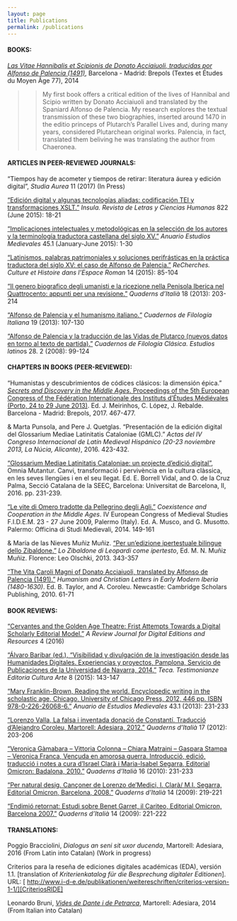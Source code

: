 ```yaml
---
layout: page
title: Publications
permalink: /publications
---
```


#### BOOKS:

[*Las Vitae Hannibalis et Scipionis de Donato Acciaiuoli, traducidas por Alfonso de Palencia (1491)*][VHS], Barcelona - Madrid: Brepols (Textes et Études du Moyen Âge 77), 2014

>> My first book offers a critical edition of the lives of Hannibal and Scipio written by Donato Acciaiuoli and translated by the Spaniard Alfonso de Palencia. My research explores the textual transmission of these two biographies, inserted around 1470 in the editio princeps of Plutarch’s Parallel Lives and, during many years, considered Plutarchean original works. Palencia, in fact, translated them beliving he was translating the author from Chaeronea. 

#### ARTICLES IN PEER-REVIEWED JOURNALS:

“Tiempos hay de acometer y tiempos de retirar: literatura áurea y edición digital”, *Studia Aurea* 11 (2017) (In Press)

 [“Edición digital y algunas tecnologías aliadas: codificación TEI y transformaciones XSLT.”][Insula] *Insula. Revista de Letras y Ciencias Humanas* 822 (June 2015): 18-21

[“Implicaciones intelectuales y metodológicas en la selección de los autores y la terminología traductora castellana del siglo XV.”][AEM] *Anuario Estudios Medievales* 45.1 (January-June 2015): 1-30

[“Latinismos, palabras patrimoniales y soluciones perifrásticas en la práctica traductora del siglo XV: el caso de Alfonso de Palencia.”][Recherches] *ReCherches. Culture et Histoire dans l’Espace Roman* 14 (2015): 85-104

[“Il genero biografico degli umanisti e la ricezione nella Penisola Iberica nel Quattrocento: appunti per una revisione.”][Quaderns] *Quaderns d’Italià* 18 (2013): 203-214

[“Alfonso de Palencia y el humanismo italiano.“][CFI] *Cuadernos de Filología Italiana* 19 (2013): 107-130

[“Alfonso de Palencia y la traducción de las Vidas de Plutarco (nuevos datos en torno al texto de partida).”][CFC] *Cuadernos de Filología Clásica. Estudios latino*s 28. 2 (2008): 99-124
	
#### CHAPTERS IN BOOKS (PEER-REVIEWED):

“Humanistas y descubrimientos de códices clásicos: la dimensión épica.” [*Secrets and Discovery in the Middle Ages*. Proceedings of the 5th European Congress of the Fédération Internationale des Instituts d’Études Médiévales (Porto, 24 to 29 June 2013)](http://www.brepols.net/Pages/ShowProduct.aspx?prod_id=IS-9782503577456-1). Ed. J. Meirinhos, C. López, J. Rebalde. Barcelona - Madrid: Brepols, 2017. 467-477.

& Marta Punsola, and Pere J. Quetglas. “Presentación de la edición digital del Glossarium Mediae Latinitatis Cataloniae (GMLC).” *Actas del IV Congreso Internacional de Latín Medieval Hispánico (20-23 noviembre 2013, La Núcia, Alicante)*, 2016. 423-432.

[“Glossarium Mediae Latinitatis Cataloniae: un projecte d’edició digital”][Omnia Mutantur], Omnia Mutantur. Canvi, transformació i pervivència en la cultura clàssica, en les seves llengües i en el seu llegat. Ed. E. Borrell Vidal, and O. de la Cruz Palma, Secció Catalana de la SEEC, Barcelona: Universitat de Barcelona, II, 2016. pp. 231-239.

[“Le vite di Omero tradotte da Pellegrino degli Agli.”][Vite Omero] *Coexistence and Cooperation in the Middle Ages*. IV European Congress of Medieval Studies F.I.D.E.M. 23 - 27 June 2009, Palermo (Italy). Ed. A. Musco, and G. Musotto. Palermo: Officina di Studi Medievali, 2014. 149-161

& María de las Nieves Muñiz Muñiz. [“Per un’edizione ipertestuale bilingue dello Zibaldone.”][Zibaldone] *Lo Zibaldone di Leopardi come ipertesto*, Ed. M. N. Muñiz Muñiz. Florence: Leo Olschki, 2013. 343-357

[“The Vita Caroli Magni of Donato Acciaiuoli, translated by Alfonso de Palencia (1491).”][Vita Caroli] *Humanism and Christian Letters in Early Modern Iberia (1480-1630)*. Ed. B. Taylor, and A. Coroleu. Newcastle: Cambridge Scholars Publishing, 2010. 61-71

#### BOOK REVIEWS:

[“Cervantes and the Golden Age Theatre: Frist Attempts Towards a Digital Scholarly Editorial Model.”][RIDE] *A Review Journal for Digital Editions and Resources* 4 (2016) 

[“Álvaro Baribar (ed.), “Visibilidad y divulgación de la investigación desde las Humanidades Digitales. Experiencias y proyectos, Pamplona, Servicio de Publicaciones de la Universidad de Navarra, 2014.”][TECA] *Teca. Testimonianze Editoria Cultura Arte* 8 (2015): 143-147

[“Mary Franklin-Brown, Reading the world. Encyclopedic writing in the scholastic age, Chicago, University of Chicago Press, 2012, 446 pp. ISBN 978-0-226-26068-6.”][Review AEM] *Anuario de Estudios Medievales* 43.1 (2013): 231-233

[“Lorenzo Valla, La falsa i inventada donació de Constantí. Traducció d’Alejandro Coroleu, Martorell: Adesiara, 2012.”][Review Valla] *Quaderns d’Italià* 17 (2012): 203-206

[“Veronica Gàmabara – Vittoria Colonna – Chiara Matraini – Gaspara Stampa – Veronica Franca, Vençuda en amorosa guerra. Introducció, edició, traducció i notes a cura d’Israel Clarà i Maria-Isabel Segarra, Editorial Omicron: Badalona, 2010.”][Review Poetesse] *Quaderns d’Italià* 16 (2010): 231-233

[“Per natural desig. Cançoner de Lorenzo de’Medici, I. Clarà/ M.I. Segarra, Editorial Omicron, Barcelona, 2008.”][Review Medici] *Quaderns d’Italià* 14 (2009): 219-221

[“Endimió retornat: Estudi sobre Benet Garret, il Cariteo, Editorial Omicron, Barcelona 2007.”][Review Endimio] *Quaderns d’Italià* 14 (2009): 221-222


#### TRANSLATIONS:

Poggio Bracciolini, *Dialogus an seni sit uxor ducenda*, Martorell: Adesiara, 2016 (From Latin into Catalan) (Work in progress)

Criterios para la reseña de ediciones digitales académicas (EDA), versión 1.1. [translation of *Kriterienkatalog für die Besprechung digitaler Editionen*]. URL: [ http://www.i-d-e.de/publikationen/weitereschriften/criterios-version-1-1/][CriteriosRIDE]

Leonardo Bruni, [*Vides de Dante i de Petrarca*][Traduccio Bruni], Martorell: Adesiara, 2014 (From Italian into Catalan)


[VHS]: http://www.brepols.net/Pages/ShowProduct.aspx?prod_id=IS-9782503556062-1
[Insula]: http://academiccommons.columbia.edu/catalog/ac%3A189047
[AEM]: http://academiccommons.columbia.edu/catalog/ac%3A189050
[Recherches]: http://academiccommons.columbia.edu/catalog/ac%3A189044 
[Quaderns]: http://www.raco.cat/index.php/QuadernsItalia/article/view/285161
[CFI]: http://revistas.ucm.es/index.php/CFIT/article/view/41296
[CFC]: http://revistas.ucm.es/fll/11319062/articulos/CFCL0808220099A.PDF
[Vite Omero]: https://academiccommons.columbia.edu/catalog/ac:189086
[Zibaldone]: https://www.academia.edu/4057483/Per_unedizione_ipertestuale_bilingue_dello_Zibaldone._Tra_filologia_e_informatica
[RIDE]: http://ride.i-d-e.de/issues/issue-4/entretenida/
[CriteriosRIDE]: http://www.i-d-e.de/publikationen/weitereschriften/criterios-version-1-1/
[TECA]: http://www.patroneditore.com/Teca/2015/8/7042/visibilidad_y_divulgaci_n_de_la_investigaci_n_desde_las_humanidades_digitales_experiencias_y_proyectos_lvaro_baraibar_ed_pamplona_servicio_de_publicaciones_de_la_universidad_de_navarra_2014.html
[Review AEM]: http://estudiosmedievales.revistas.csic.es/index.php/estudiosmedievales/article/view/445/453
[Review Valla]: http://ddd.uab.cat/record/103987?ln=ca
[Review Poetesse]: http://ddd.uab.cat/pub/qdi/11359730n16/11359730n16p231.pdf
[Review Medici]: http://ddd.uab.cat/pub/qdi/11359730n14p219.pdf
[Review Endimio]: http://ddd.uab.cat/pub/qdi/11359730n14p221.pdf
[Traduccio Bruni]: http://www.adesiaraeditorial.cat/ficha.aspx?cod=VAG000013
[Vita Caroli]: https://hcommons.org/deposits/item/hc:15643/
[Omnia Mutantur]: https://hcommons.org/deposits/item/hc:15647/